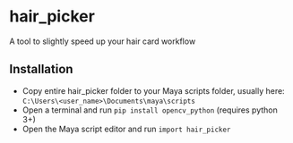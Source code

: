 # hair_picker
A tool to slightly speed up your hair card workflow

## Installation

- Copy entire hair_picker folder to your Maya scripts folder, usually here: 
`C:\Users\<user_name>\Documents\maya\scripts`
- Open a terminal and run `pip install opencv_python` (requires python 3+)
- Open the Maya script editor and run `import hair_picker`
